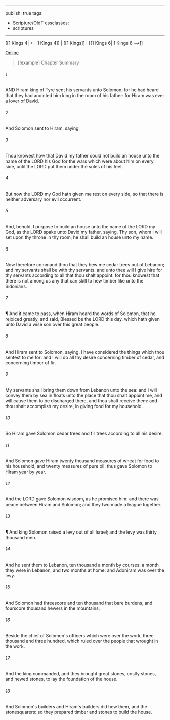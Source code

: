 

---
publish: true
tags:
  - Scripture/OldT
cssclasses:
  - scriptures
---
[[1 Kings 4| <-- 1 Kings 4]] | [[1 Kings]] | [[1 Kings 6| 1 Kings 6 -->]]

[Online](https://churchofjesuschrist.org/study/scriptures/ot/1-kgs/5?lang=eng)

>[!example] Chapter Summary
>
###### 1
AND Hiram king of Tyre sent his servants unto Solomon; for he had heard that they had anointed him king in the room of his father: for Hiram was ever a lover of David.
###### 2
And Solomon sent to Hiram, saying,
###### 3
Thou knowest how that David my father could not build an house unto the name of the LORD his God for the wars which were about him on every side, until the LORD put them under the soles of his feet.
###### 4
But now the LORD my God hath given me rest on every side, so that there is neither adversary nor evil occurrent.
###### 5
And, behold, I purpose to build an house unto the name of the LORD my God, as the LORD spake unto David my father, saying, Thy son, whom I will set upon thy throne in thy room, he shall build an house unto my name.
###### 6
Now therefore command thou that they hew me cedar trees out of Lebanon; and my servants shall be with thy servants: and unto thee will I give hire for thy servants according to all that thou shalt appoint: for thou knowest that there is not among us any that can skill to hew timber like unto the Sidonians.
###### 7
¶ And it came to pass, when Hiram heard the words of Solomon, that he rejoiced greatly, and said, Blessed be the LORD this day, which hath given unto David a wise son over this great people.
###### 8
And Hiram sent to Solomon, saying, I have considered the things which thou sentest to me for: and I will do all thy desire concerning timber of cedar, and concerning timber of fir.
###### 9
My servants shall bring them down from Lebanon unto the sea: and I will convey them by sea in floats unto the place that thou shalt appoint me, and will cause them to be discharged there, and thou shalt receive them: and thou shalt accomplish my desire, in giving food for my household.
###### 10
So Hiram gave Solomon cedar trees and fir trees according to all his desire.
###### 11
And Solomon gave Hiram twenty thousand measures of wheat for food to his household, and twenty measures of pure oil: thus gave Solomon to Hiram year by year.
###### 12
And the LORD gave Solomon wisdom, as he promised him: and there was peace between Hiram and Solomon; and they two made a league together.
###### 13
¶ And king Solomon raised a levy out of all Israel; and the levy was thirty thousand men.
###### 14
And he sent them to Lebanon, ten thousand a month by courses: a month they were in Lebanon, and two months at home: and Adoniram was over the levy.
###### 15
And Solomon had threescore and ten thousand that bare burdens, and fourscore thousand hewers in the mountains;
###### 16
Beside the chief of Solomon's officers which were over the work, three thousand and three hundred, which ruled over the people that wrought in the work.
###### 17
And the king commanded, and they brought great stones, costly stones, and hewed stones, to lay the foundation of the house.
###### 18
And Solomon's builders and Hiram's builders did hew them, and the stonesquarers: so they prepared timber and stones to build the house.



